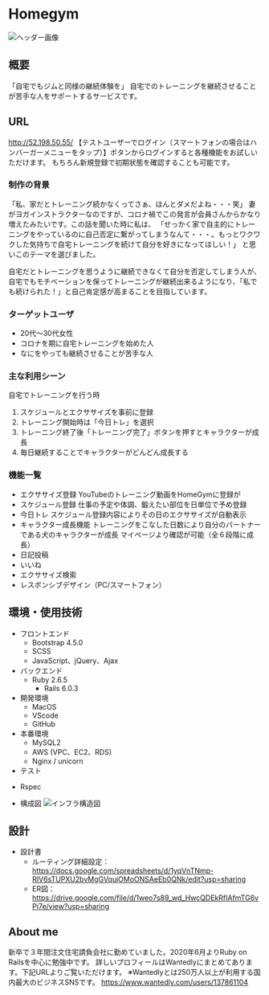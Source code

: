 # Homegym
![ヘッダー画像](https://imgur.com/l5uDOC0.jpg "ヘッダー画像")

## 概要
「自宅でもジムと同様の継続体験を」
自宅でのトレーニングを継続させることが苦手な人をサポートするサービスです。

## URL
http://52.198.50.55/
【テストユーザーでログイン（スマートフォンの場合はハンバーガーメニューをタップ）】ボタンからログインすると各種機能をお試しいただけます。
 もちろん新規登録で初期状態を確認することも可能です。

### 制作の背景
「私、家だとトレーニング続かなくってさぁ、ほんとダメだよね・・・笑」
妻がヨガインストラクターなのですが、コロナ禍でこの発言が会員さんからかなり増えたみたいです。この話を聞いた時に私は、
「せっかく家で自主的にトレーニングをやっているのに自己否定に繋がってしまうなんて・・・。もっとワクワクした気持ちで自宅トレーニングを続けて自分を好きになってほしい！」
と思いこのテーマを選びました。

自宅だとトレーニングを思うように継続できなくて自分を否定してしまう人が、自宅でもモチベーションを保ってトレーニングが継続出来るようになり、「私でも続けられた！」と自己肯定感が高まることを目指しています。

### ターゲットユーザ
* 20代〜30代女性
* コロナを期に自宅トレーニングを始めた人
* なにをやっても継続させることが苦手な人

### 主な利用シーン
自宅でトレーニングを行う時
1. スケジュールとエクササイズを事前に登録
2. トレーニング開始時は「今日トレ」を選択
3. トレーニング終了後「トレーニング完了」ボタンを押すとキャラクターが成長
4. 毎日継続することでキャラクターがどんどん成長する

### 機能一覧
* エクササイズ登録
  YouTubeのトレーニング動画をHomeGymに登録が
* スケジュール登録
  仕事の予定や体調、鍛えたい部位を日単位で予め登録
* 今日トレ
  スケジュール登録内容によりその日のエクササイズが自動表示
* キャラクター成長機能
  トレーニングをこなした日数により自分のパートナーである犬のキャラクターが成長
  マイページより確認が可能（全６段階に成長）
* 日記投稿
* いいね
* エクササイズ検索
* レスポンシブデザイン（PC/スマートフォン）

## 環境・使用技術
- フロントエンド
	- Bootstrap 4.5.0
	- SCSS
  - JavaScript、jQuery、Ajax
- バックエンド
  - Ruby 2.6.5
	- Rails 6.0.3
- 開発環境
  - MacOS
  - VScode
  - GitHub
- 本番環境
	- MySQL2
	- AWS (VPC、EC2、RDS)
	- Nginx / unicorn
- テスト
* Rspec

- 構成図
![インフラ構造図](https://imgur.com/wqnT4rG.png "インフラ構造図")

## 設計
- 設計書
	- ルーティング詳細設定：https://docs.google.com/spreadsheets/d/1yqVnTNmp-RIV6sTUPXU2bvMgGVqujOMoONSAeEb0QNk/edit?usp=sharing
	- ER図：https://drive.google.com/file/d/1weo7s89_wd_HwcQDEkRfIAfmTG6vPj7e/view?usp=sharing

## About me
新卒で３年間注文住宅請負会社に勤めていました。2020年6月よりRuby on Railsを中心に勉強中です。
詳しいプロフィールはWantedlyにまとめてあります。下記URLよりご覧いただけます。
※Wantedlyとは250万人以上が利用する国内最大のビジネスSNSです。
https://www.wantedly.com/users/137861104
